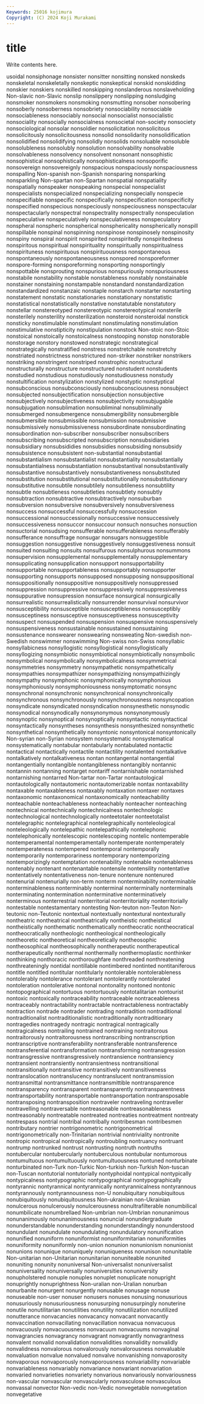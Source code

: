 ```yaml
---
Keywords: 25016 kojimura
Copyright: (C) 2024 Koji Murakami
---
```


# title

Write contents here.



usoidal nonsiphonage nonsister
nonsitter nonsitting nonsked nonskeds nonskeletal nonskeletally nonskeptic nonskeptical nonskid nonskidding
nonskier nonskiers nonskilled nonskipping nonslanderous nonslaveholding Non-slavic non-Slavic nonslip nonslippery
nonslipping nonsludging nonsmoker nonsmokers nonsmoking nonsmutting nonsober nonsobering nonsoberly nonsoberness
nonsobriety nonsociability nonsociable nonsociableness nonsociably nonsocial nonsocialist nonsocialistic nonsociality nonsocially
nonsocialness nonsocietal non-society nonsociety nonsociological nonsolar nonsoldier nonsolicitation nonsolicitous nonsolicitously
nonsolicitousness nonsolid nonsolidarity nonsolidification nonsolidified nonsolidifying nonsolidly nonsolids nonsoluable nonsoluble
nonsolubleness nonsolubly nonsolution nonsolvability nonsolvable nonsolvableness nonsolvency nonsolvent nonsonant nonsophistic
nonsophistical nonsophistically nonsophisticalness nonsoporific nonsovereign nonsovereignly nonspacious nonspaciously nonspaciousness nonspalling
Non-spanish non-Spanish nonsparing nonsparking nonsparkling Non-spartan non-Spartan nonspatial nonspatiality nonspatially
nonspeaker nonspeaking nonspecial nonspecialist nonspecialists nonspecialized nonspecializing nonspecially nonspecie nonspecifiable
nonspecific nonspecifically nonspecification nonspecificity nonspecified nonspecious nonspeciously nonspeciousness nonspectacular nonspectacularly
nonspectral nonspectrality nonspectrally nonspeculation nonspeculative nonspeculatively nonspeculativeness nonspeculatory nonspheral nonspheric
nonspherical nonsphericality nonspherically nonspill nonspillable nonspinal nonspinning nonspinose nonspinosely nonspinosity
nonspiny nonspiral nonspirit nonspirited nonspiritedly nonspiritedness nonspiritous nonspiritual nonspirituality nonspiritually
nonspiritualness nonspirituness nonspirituous nonspirituousness nonspontaneous nonspontaneously nonspontaneousness nonspored nonsporeformer nonspore-forming
nonsporeforming nonsporting nonsportingly nonspottable nonsprouting nonspurious nonspuriously nonspuriousness nonstabile nonstability
nonstable nonstableness nonstably nonstainable nonstainer nonstaining nonstampable nonstandard nonstandardization nonstandardized
nonstanzaic nonstaple nonstarch nonstarter nonstarting nonstatement nonstatic nonstationaries nonstationary nonstatistic
nonstatistical nonstatistically nonstative nonstatutable nonstatutory nonstellar nonstereotyped nonstereotypic nonstereotypical nonsterile
nonsterilely nonsterility nonsterilization nonsteroid nonsteroidal nonstick nonsticky nonstimulable nonstimulant nonstimulating
nonstimulation nonstimulative nonstipticity nonstipulation nonstock Non-stoic non-Stoic nonstoical nonstoically nonstoicalness
nonstooping nonstop nonstorable nonstorage nonstory nonstowed nonstrategic nonstrategical nonstrategically nonstratified
nonstress nonstretchable nonstretchy nonstriated nonstrictness nonstrictured non-striker nonstriker nonstrikers nonstriking
nonstringent nonstriped nonstrophic nonstructural nonstructurally nonstructure nonstructured nonstudent nonstudents nonstudied
nonstudious nonstudiously nonstudiousness nonstudy nonstultification nonstylization nonstylized nonstyptic nonstyptical nonsubconscious
nonsubconsciously nonsubconsciousness nonsubject nonsubjected nonsubjectification nonsubjection nonsubjective nonsubjectively nonsubjectiveness nonsubjectivity
nonsubjugable nonsubjugation nonsublimation nonsubliminal nonsubliminally nonsubmerged nonsubmergence nonsubmergibility nonsubmergible nonsubmersible
nonsubmissible nonsubmission nonsubmissive nonsubmissively nonsubmissiveness nonsubordinate nonsubordinating nonsubordination non-subscriber nonsubscriber
nonsubscribers nonsubscribing nonsubscripted nonsubscription nonsubsidiaries nonsubsidiary nonsubsididies nonsubsidies nonsubsiding nonsubsidy
nonsubsistence nonsubsistent non-substantial nonsubstantial nonsubstantialism nonsubstantialist nonsubstantiality nonsubstantially nonsubstantialness nonsubstantiation
nonsubstantival nonsubstantivally nonsubstantive nonsubstantively nonsubstantiveness nonsubstituted nonsubstitution nonsubstitutional nonsubstitutionally nonsubstitutionary
nonsubstitutive nonsubtile nonsubtilely nonsubtileness nonsubtility nonsubtle nonsubtleness nonsubtleties nonsubtlety nonsubtly
nonsubtraction nonsubtractive nonsubtractively nonsuburban nonsubversion nonsubversive nonsubversively nonsubversiveness nonsuccess nonsuccessful
nonsuccessfully nonsuccession nonsuccessional nonsuccessionally nonsuccessive nonsuccessively nonsuccessiveness nonsuccor nonsuccour nonsuch
nonsuches nonsuction nonsuctorial nonsudsing nonsufferable nonsufferableness nonsufferably nonsufferance nonsuffrage nonsugar
nonsugars nonsuggestible nonsuggestion nonsuggestive nonsuggestively nonsuggestiveness nonsuit nonsuited nonsuiting nonsuits
nonsulfurous nonsulphurous nonsummons nonsupervision nonsupplemental nonsupplementally nonsupplementary nonsupplicating nonsupplication nonsupport
nonsupportability nonsupportable nonsupportableness nonsupportably nonsupporter nonsupporting nonsupports nonsupposed nonsupposing nonsuppositional
nonsuppositionally nonsuppositive nonsuppositively nonsuppressed nonsuppression nonsuppressive nonsuppressively nonsuppressiveness nonsuppurative nonsupression
nonsurface nonsurgical nonsurgically nonsurrealistic nonsurrealistically nonsurrender nonsurvival nonsurvivor nonsusceptibility nonsusceptible
nonsusceptibleness nonsusceptibly nonsusceptiness nonsusceptive nonsusceptiveness nonsusceptivity nonsuspect nonsuspended nonsuspension nonsuspensive
nonsuspensively nonsuspensiveness nonsustainable nonsustained nonsustaining nonsustenance nonswearer nonswearing nonsweating Non-swedish
non-Swedish nonswimmer nonswimming Non-swiss non-Swiss nonsyllabic nonsyllabicness nonsyllogistic nonsyllogistical nonsyllogistically
nonsyllogizing nonsymbiotic nonsymbiotical nonsymbiotically nonsymbolic nonsymbolical nonsymbolically nonsymbolicalness nonsymmetrical nonsymmetries
nonsymmetry nonsympathetic nonsympathetically nonsympathies nonsympathizer nonsympathizing nonsympathizingly nonsympathy nonsymphonic nonsymphonically
nonsymphonious nonsymphoniously nonsymphoniousness nonsymptomatic nonsync nonsynchronal nonsynchronic nonsynchronical nonsynchronically nonsynchronous
nonsynchronously nonsynchronousness nonsyncopation nonsyndicate nonsyndicated nonsyndication nonsynesthetic nonsynodic nonsynodical nonsynodically
nonsynonymous nonsynonymously nonsynoptic nonsynoptical nonsynoptically nonsyntactic nonsyntactical nonsyntactically nonsyntheses nonsynthesis
nonsynthesized nonsynthetic nonsynthetical nonsynthetically nonsyntonic nonsyntonical nonsyntonically Non-syrian non-Syrian nonsystem
nonsystematic nonsystematical nonsystematically nontabular nontabularly nontabulated nontactic nontactical nontactically nontactile
nontactility nontalented nontalkative nontalkatively nontalkativeness nontan nontangental nontangential nontangentially nontangible
nontangibleness nontangibly nontannic nontannin nontanning nontarget nontariff nontarnishable nontarnished nontarnishing
nontarred Non-tartar non-Tartar nontautological nontautologically nontautomeric nontautomerizable nontax nontaxability nontaxable
nontaxableness nontaxably nontaxation nontaxer nontaxes nontaxonomic nontaxonomical nontaxonomically nonteachability nonteachable
nonteachableness nonteachably nonteacher nonteaching nontechnical nontechnically nontechnicalness nontechnologic nontechnological nontechnologically
nonteetotaler nonteetotalist nontelegraphic nontelegraphical nontelegraphically nonteleological nonteleologically nontelepathic nontelepathically nontelephonic
nontelephonically nontelescopic nontelescoping nontelic nontemperable nontemperamental nontemperamentally nontemperate nontemperately nontemperateness
nontempered nontemporal nontemporally nontemporarily nontemporariness nontemporary nontemporizing nontemporizingly nontemptation nontenability
nontenable nontenableness nontenably nontenant nontenantable nontensile nontensility nontentative nontentatively nontentativeness
non-tenure nontenure nontenured nontenurial nontenurially non-term nonterm nonterminability nonterminable nonterminableness
nonterminably nonterminal nonterminally nonterminals nonterminating nontermination nonterminative nonterminatively nonterminous nonterrestrial
nonterritorial nonterritoriality nonterritorially nontestable nontestamentary nontesting Non-teuton non-Teuton Non-teutonic non-Teutonic
nontextual nontextually nontextural nontexturally nontheatric nontheatrical nontheatrically nontheistic nontheistical nontheistically
nonthematic nonthematically nontheocratic nontheocratical nontheocratically nontheologic nontheological nontheologically nontheoretic nontheoretical
nontheoretically nontheosophic nontheosophical nontheosophically nontherapeutic nontherapeutical nontherapeutically nonthermal nonthermally nonthermoplastic
nonthinker nonthinking nonthoracic nonthoroughfare nonthreaded nonthreatening nonthreateningly nontidal nontillable nontimbered
nontinted nontitaniferous nontitle nontitled nontitular nontitularly nontolerable nontolerableness nontolerably nontolerance
nontolerant nontolerantly nontolerated nontoleration nontolerative nontonal nontonality nontoned nontonic nontopographical
nontortuous nontortuously nontotalitarian nontourist nontoxic nontoxically nontraceability nontraceable nontraceableness nontraceably
nontractability nontractable nontractableness nontractably nontraction nontrade nontrader nontrading nontradition nontraditional
nontraditionalist nontraditionalistic nontraditionally nontraditionary nontragedies nontragedy nontragic nontragical nontragically nontragicalness
nontrailing nontrained nontraining nontraitorous nontraitorously nontraitorousness nontranscribing nontranscription nontranscriptive nontransferability
nontransferable nontransference nontransferential nontransformation nontransforming nontransgression nontransgressive nontransgressively nontransience nontransiency
nontransient nontransiently nontransientness nontransitional nontransitionally nontransitive nontransitively nontransitiveness nontranslocation nontranslucency
nontranslucent nontransmission nontransmittal nontransmittance nontransmittible nontransparence nontransparency nontransparent nontransparently nontransparentness
nontransportability nontransportable nontransportation nontransposable nontransposing nontransposition nontraveler nontraveling nontraveller nontravelling
nontraversable nontreasonable nontreasonableness nontreasonably nontreatable nontreated nontreaties nontreatment nontreaty nontrespass
nontrial nontribal nontribally nontribesman nontribesmen nontributary nontrier nontrigonometric nontrigonometrical nontrigonometrically
non-Trinitarian nontrivial nontriviality nontronite nontropic nontropical nontropically nontroubling nontruancy nontruant
nontrump nontrunked nontrust nontrusting nontruth nontruths nontubercular nontubercularly nontuberculous nontubular
nontumorous nontumultuous nontumultuously nontumultuousness nontuned nonturbinate nonturbinated non-Turk non-Turkic Non-turkish
non-Turkish Non-tuscan non-Tuscan nontutorial nontutorially nontyphoidal nontypical nontypically nontypicalness nontypographic
nontypographical nontypographically nontyrannic nontyrannical nontyrannically nontyrannicalness nontyrannous nontyrannously nontyrannousness non-U
nonubiquitary nonubiquitous nonubiquitously nonubiquitousness Non-ukrainian non-Ukrainian nonulcerous nonulcerously nonulcerousness nonultrafilterable
nonumbilical nonumbilicate nonumbrellaed Non-umbrian non-Umbrian nonunanimous nonunanimously nonunanimousness nonuncial nonundergraduate
nonunderstandable nonunderstanding nonunderstandingly nonunderstood nonundulant nonundulate nonundulating nonundulatory nonunification nonunified
nonuniform nonuniformist nonuniformitarian nonuniformities nonuniformity nonuniformly non-union nonunion nonunionism nonunionist
nonunions nonunique nonuniquely nonuniqueness nonunison nonunitable Non-unitarian non-Unitarian nonunitarian nonuniteable
nonunited nonuniting nonunity nonuniversal Non-universalist nonuniversalist nonuniversality nonuniversally nonuniversities nonuniversity
nonupholstered nonuple nonuples nonuplet nonuplicate nonupright nonuprightly nonuprightness Non-uralian non-Uralian
nonurban nonurbanite nonurgent nonurgently nonusable nonusage nonuse nonuseable non-user nonuser
nonusers nonuses nonusing nonusurious nonusuriously nonusuriousness nonusurping nonusurpingly nonuterine nonutile
nonutilitarian nonutilities nonutility nonutilization nonutilized nonutterance nonvacancies nonvacancy nonvacant nonvacantly
nonvaccination nonvacillating nonvacillation nonvacua nonvacuous nonvacuously nonvacuousness nonvacuum nonvacuums nonvaginal
nonvagrancies nonvagrancy nonvagrant nonvagrantly nonvagrantness nonvalent nonvalid nonvalidation nonvalidities nonvalidity
nonvalidly nonvalidness nonvalorous nonvalorously nonvalorousness nonvaluable nonvaluation nonvalue nonvalued nonvalve
nonvanishing nonvaporosity nonvaporous nonvaporously nonvaporousness nonvariability nonvariable nonvariableness nonvariably nonvariance
nonvariant nonvariation nonvaried nonvarieties nonvariety nonvarious nonvariously nonvariousness non-vascular nonvascular
nonvascularly nonvasculose nonvasculous nonvassal nonvector Non-vedic non-Vedic nonvegetable nonvegetation nonvegetative
